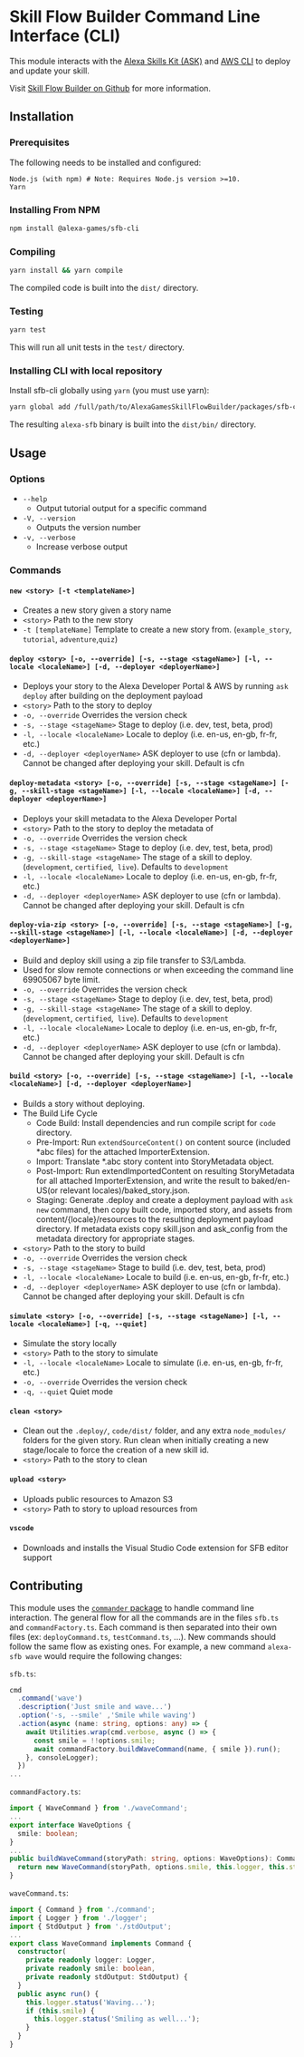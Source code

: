 # Skill Flow Builder Command Line Interface (CLI)

This module interacts with the
[Alexa Skills Kit (ASK)](https://developer.amazon.com/en-US/alexa/alexa-skills-kit)
and [AWS CLI](https://github.com/aws/aws-cli) to deploy and update your skill.

Visit [Skill Flow Builder on Github](https://github.com/alexa-games/skill-flow-builder)
for more information.

## Installation

### Prerequisites

The following needs to be installed and configured:

```preformatted
Node.js (with npm) # Note: Requires Node.js version >=10.
Yarn
```

### Installing From NPM

```sh
npm install @alexa-games/sfb-cli
```

### Compiling

```sh
yarn install && yarn compile
```

The compiled code is built into the `dist/` directory.

### Testing

```sh
yarn test
```

This will run all unit tests in the `test/` directory.

### Installing CLI with local repository

Install sfb-cli globally using `yarn`
(you must use yarn):

```sh
yarn global add /full/path/to/AlexaGamesSkillFlowBuilder/packages/sfb-cli
```

The resulting `alexa-sfb` binary is built into the `dist/bin/` directory.

## Usage

### Options

- `--help`
  - Output tutorial output for a specific command
- `-V, --version`
  - Outputs the version number
- `-v, --verbose`
  - Increase verbose output

### Commands

#### `new <story> [-t <templateName>]`

- Creates a new story given a story name
- `<story>` Path to the new story
- `-t [templateName]` Template to create a new story from. (`example_story`, `tutorial`, `adventure`,`quiz`)

#### `deploy <story> [-o, --override] [-s, --stage <stageName>] [-l, --locale <localeName>] [-d, --deployer <deployerName>]`

- Deploys your story to the Alexa Developer Portal & AWS by running `ask deploy` after building on the deployment payload
- `<story>` Path to the story to deploy
- `-o, --override` Overrides the version check
- `-s, --stage <stageName>` Stage to deploy (i.e. dev, test, beta, prod)
- `-l, --locale <localeName>` Locale to deploy (i.e. en-us, en-gb, fr-fr, etc.)
- `-d, --deployer <deployerName>` ASK deployer to use (cfn or lambda).
Cannot be changed after deploying your skill. Default is cfn

#### `deploy-metadata <story> [-o, --override] [-s, --stage <stageName>] [-g, --skill-stage <stageName>] [-l, --locale <localeName>] [-d, --deployer <deployerName>]`

- Deploys your skill metadata to the Alexa Developer Portal
- `<story>` Path to the story to deploy the metadata of
- `-o, --override` Overrides the version check
- `-s, --stage <stageName>` Stage to deploy (i.e. dev, test, beta, prod)
- `-g, --skill-stage <stageName>` The stage of a skill to deploy. (`development`, `certified`,` live`). Defaults to `development`
- `-l, --locale <localeName>` Locale to deploy (i.e. en-us, en-gb, fr-fr, etc.)
- `-d, --deployer <deployerName>` ASK deployer to use (cfn or lambda).
Cannot be changed after deploying your skill. Default is cfn

#### `deploy-via-zip <story> [-o, --override] [-s, --stage <stageName>] [-g, --skill-stage <stageName>] [-l, --locale <localeName>] [-d, --deployer <deployerName>]`

- Build and deploy skill using a zip file transfer to S3/Lambda.
- Used for slow remote connections or when exceeding the command line 69905067 byte limit.
- `-o, --override` Overrides the version check
- `-s, --stage <stageName>` Stage to deploy (i.e. dev, test, beta, prod)
- `-g, --skill-stage <stageName>` The stage of a skill to deploy. (`development`, `certified`,` live`). Defaults to `development`
- `-l, --locale <localeName>` Locale to deploy (i.e. en-us, en-gb, fr-fr, etc.)
- `-d, --deployer <deployerName>` ASK deployer to use (cfn or lambda).
Cannot be changed after deploying your skill. Default is cfn

#### `build <story> [-o, --override] [-s, --stage <stageName>] [-l, --locale <localeName>] [-d, --deployer <deployerName>]`

- Builds a story without deploying.
- The Build Life Cycle
  - Code Build: Install dependencies and run compile script for `code` directory.
  - Pre-Import: Run `extendSourceContent()` on content source (included *abc files) for the attached ImporterExtension.
  - Import: Translate *.abc story content into StoryMetadata object.
  - Post-Import: Run extendImportedContent on resulting StoryMetadata for all attached ImporterExtension, and write the result to baked/en-US(or relevant locales)/baked_story.json.
  - Staging: Generate .deploy and create a deployment payload with `ask new` command, then copy built code, imported story, and assets from content/{locale}/resources to the resulting deployment payload directory. If metadata exists copy skill.json and ask_config from the metadata directory for appropriate stages.
- `<story>` Path to the story to build
- `-o, --override` Overrides the version check
- `-s, --stage <stageName>` Stage to build (i.e. dev, test, beta, prod)
- `-l, --locale <localeName>` Locale to build (i.e. en-us, en-gb, fr-fr, etc.)
- `-d, --deployer <deployerName>` ASK deployer to use (cfn or lambda).
Cannot be changed after deploying your skill. Default is cfn

#### `simulate <story> [-o, --override] [-s, --stage <stageName>] [-l, --locale <localeName>] [-q, --quiet]`

- Simulate the story locally
- `<story>` Path to the story to simulate
- `-l, --locale <localeName>` Locale to simulate (i.e. en-us, en-gb, fr-fr, etc.)
- `-o, --override` Overrides the version check
- `-q, --quiet` Quiet mode

#### `clean <story>`

- Clean out the `.deploy/`, `code/dist/` folder, and any extra `node_modules/` folders for the given story. Run clean when initially creating a new stage/locale to force the creation of a new skill id.
- `<story>` Path to the story to clean

#### `upload <story>`

- Uploads public resources to Amazon S3
- `<story>` Path to story to upload resources from

#### `vscode`

- Downloads and installs the Visual Studio Code extension for SFB editor support

## Contributing

This module uses the [`commander` package](https://www.npmjs.com/package/commander)
to handle command line interaction. The general flow for all the commands are
in the files `sfb.ts` and `commandFactory.ts`. Each command is then separated
into their own files (ex: `deployCommand.ts`, `testCommand.ts`, ...). New
commands should follow the same flow as existing ones. For example, a new
command `alexa-sfb wave` would require the following changes:

`sfb.ts`:

```typescript
cmd
  .command('wave')
  .description('Just smile and wave...')
  .option('-s, --smile' ,'Smile while waving')
  .action(async (name: string, options: any) => {
    await Utilities.wrap(cmd.verbose, async () => {
      const smile = !!options.smile;
      await commandFactory.buildWaveCommand(name, { smile }).run();
    }, consoleLogger);
  })
...
```

`commandFactory.ts`:

```typescript
import { WaveCommand } from './waveCommand';
...
export interface WaveOptions {
  smile: boolean;
}
...
public buildWaveCommand(storyPath: string, options: WaveOptions): Command {
  return new WaveCommand(storyPath, options.smile, this.logger, this.stdOutput);
}
```

`waveCommand.ts`:

```typescript
import { Command } from './command';
import { Logger } from './logger';
import { StdOutput } from './stdOutput';
...
export class WaveCommand implements Command {
  constructor(
    private readonly logger: Logger,
    private readonly smile: boolean,
    private readonly stdOutput: StdOutput) {
  }
  public async run() {
    this.logger.status('Waving...');
    if (this.smile) {
      this.logger.status('Smiling as well...');
    }
  }
}
```
